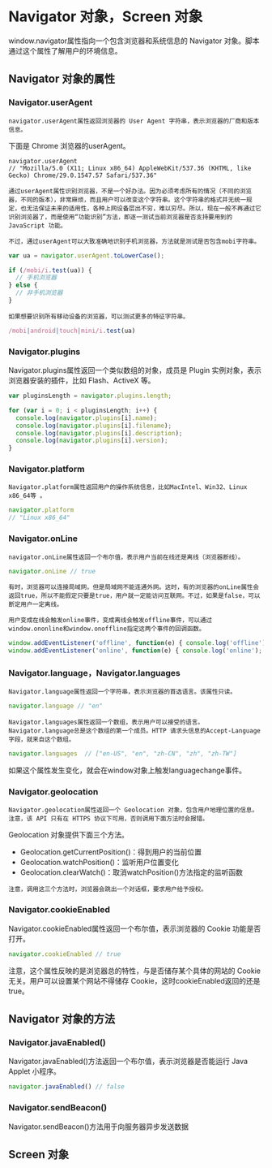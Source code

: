 # Navigator 对象，Screen 对象

window.navigator属性指向一个包含浏览器和系统信息的 Navigator 对象。脚本通过这个属性了解用户的环境信息。

## Navigator 对象的属性

### Navigator.userAgent

`navigator.userAgent属性返回浏览器的 User Agent 字符串，表示浏览器的厂商和版本信息。`

下面是 Chrome 浏览器的userAgent。

```
navigator.userAgent
// "Mozilla/5.0 (X11; Linux x86_64) AppleWebKit/537.36 (KHTML, like Gecko) Chrome/29.0.1547.57 Safari/537.36"
```

`通过userAgent属性识别浏览器，不是一个好办法。因为必须考虑所有的情况（不同的浏览器，不同的版本），非常麻烦，而且用户可以改变这个字符串。这个字符串的格式并无统一规定，也无法保证未来的适用性，各种上网设备层出不穷，难以穷尽。所以，现在一般不再通过它识别浏览器了，而是使用“功能识别”方法，即逐一测试当前浏览器是否支持要用到的 JavaScript 功能。`

`不过，通过userAgent可以大致准确地识别手机浏览器，方法就是测试是否包含mobi字符串。`

```javascript
var ua = navigator.userAgent.toLowerCase();

if (/mobi/i.test(ua)) {
  // 手机浏览器
} else {
  // 非手机浏览器
}
```

`如果想要识别所有移动设备的浏览器，可以测试更多的特征字符串。`

```javascript
/mobi|android|touch|mini/i.test(ua)
```

### Navigator.plugins

Navigator.plugins属性返回一个类似数组的对象，成员是 Plugin 实例对象，表示浏览器安装的插件，比如 Flash、ActiveX 等。

```javascript
var pluginsLength = navigator.plugins.length;

for (var i = 0; i < pluginsLength; i++) {
  console.log(navigator.plugins[i].name);
  console.log(navigator.plugins[i].filename);
  console.log(navigator.plugins[i].description);
  console.log(navigator.plugins[i].version);
}
```

### Navigator.platform

`Navigator.platform属性返回用户的操作系统信息，比如MacIntel、Win32、Linux x86_64等 。`

```javascript
navigator.platform
// "Linux x86_64"
```

### Navigator.onLine

`navigator.onLine属性返回一个布尔值，表示用户当前在线还是离线（浏览器断线）。`

```javascript
navigator.onLine // true
```

`有时，浏览器可以连接局域网，但是局域网不能连通外网。这时，有的浏览器的onLine属性会返回true，所以不能假定只要是true，用户就一定能访问互联网。不过，如果是false，可以断定用户一定离线。`

`用户变成在线会触发online事件，变成离线会触发offline事件，可以通过window.ononline和window.onoffline指定这两个事件的回调函数。`

```javascript
window.addEventListener('offline', function(e) { console.log('offline'); });
window.addEventListener('online', function(e) { console.log('online'); });
```

### Navigator.language，Navigator.languages

`Navigator.language属性返回一个字符串，表示浏览器的首选语言。该属性只读。`

```javascript
navigator.language // "en"
```

`Navigator.languages属性返回一个数组，表示用户可以接受的语言。Navigator.language总是这个数组的第一个成员。HTTP 请求头信息的Accept-Language字段，就来自这个数组。`

```javascript
navigator.languages  // ["en-US", "en", "zh-CN", "zh", "zh-TW"]
```

如果这个属性发生变化，就会在window对象上触发languagechange事件。

### Navigator.geolocation

`Navigator.geolocation属性返回一个 Geolocation 对象，包含用户地理位置的信息。注意，该 API 只有在 HTTPS 协议下可用，否则调用下面方法时会报错。`

Geolocation 对象提供下面三个方法。

+ Geolocation.getCurrentPosition()：得到用户的当前位置
+ Geolocation.watchPosition()：监听用户位置变化
+ Geolocation.clearWatch()：取消watchPosition()方法指定的监听函数

`注意，调用这三个方法时，浏览器会跳出一个对话框，要求用户给予授权。`

### Navigator.cookieEnabled

Navigator.cookieEnabled属性返回一个布尔值，表示浏览器的 Cookie 功能是否打开。

```javascript
navigator.cookieEnabled // true
```

注意，这个属性反映的是浏览器总的特性，与是否储存某个具体的网站的 Cookie 无关。用户可以设置某个网站不得储存 Cookie，这时cookieEnabled返回的还是true。

## Navigator 对象的方法

### Navigator.javaEnabled()

Navigator.javaEnabled()方法返回一个布尔值，表示浏览器是否能运行 Java Applet 小程序。

```javascript
navigator.javaEnabled() // false
```

### Navigator.sendBeacon()

Navigator.sendBeacon()方法用于向服务器异步发送数据

## Screen 对象
